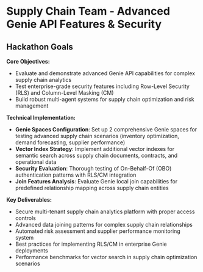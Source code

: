 # Supply Chain Team - Advanced Genie API Features & Security

## Hackathon Goals

**Core Objectives:**
- Evaluate and demonstrate advanced Genie API capabilities for complex supply chain analytics
- Test enterprise-grade security features including Row-Level Security (RLS) and Column-Level Masking (CM)
- Build robust multi-agent systems for supply chain optimization and risk management

**Technical Implementation:**
- **Genie Spaces Configuration**: Set up 2 comprehensive Genie spaces for testing advanced supply chain scenarios (inventory optimization, demand forecasting, supplier performance)
- **Vector Index Strategy**: Implement additional vector indexes for semantic search across supply chain documents, contracts, and operational data
- **Security Evaluation**: Thorough testing of On-Behalf-Of (OBO) authentication patterns with RLS/CM integration
- **Join Features Analysis**: Evaluate Genie local join capabilities for predefined relationship mapping across supply chain entities

**Key Deliverables:**
- Secure multi-tenant supply chain analytics platform with proper access controls
- Advanced data joining patterns for complex supply chain relationships
- Automated risk assessment and supplier performance monitoring system
- Best practices for implementing RLS/CM in enterprise Genie deployments
- Performance benchmarks for vector search in supply chain optimization scenarios
